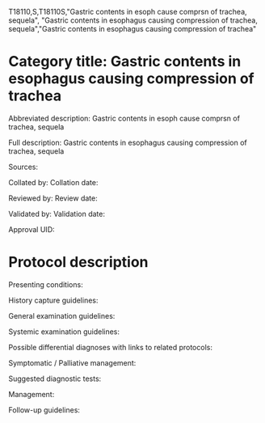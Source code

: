 T18110,S,T18110S,"Gastric contents in esoph cause comprsn of trachea, sequela", "Gastric contents in esophagus causing compression of trachea, sequela","Gastric contents in esophagus causing compression of trachea"
# Category title: Gastric contents in esophagus causing compression of trachea

Abbreviated description: Gastric contents in esoph cause comprsn of trachea, sequela

Full description: Gastric contents in esophagus causing compression of trachea, sequela

Sources:

Collated by:
Collation date:

Reviewed by:
Review date:

Validated by:
Validation date:

Approval UID:

# Protocol description

Presenting conditions:

History capture guidelines:

General examination guidelines:

Systemic examination guidelines:

Possible differential diagnoses with links to related protocols:

Symptomatic / Palliative management:

Suggested diagnostic tests:

Management:

Follow-up guidelines:
